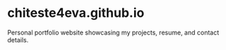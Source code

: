 # chiteste4eva.github.io
Personal portfolio website showcasing my projects, resume, and contact details.
